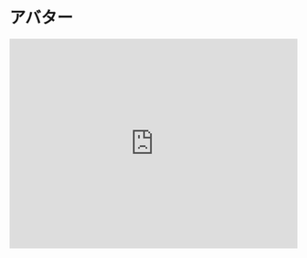 # アバター

<iframe height="368" style="width: 100%;" scrolling="no" title="Button" src="https://codepen.io/ari-jp/embed/RwWvrNm?height=368&theme-id=default&default-tab=result" frameborder="no" allowtransparency="true" allowfullscreen="true">
  See the Pen <a href='https://codepen.io/ari-jp/pen/RwWvrNm'>Button</a> by ari-jp
  (<a href='https://codepen.io/ari-jp'>@ari-jp</a>) on <a href='https://codepen.io'>CodePen</a>.
</iframe>